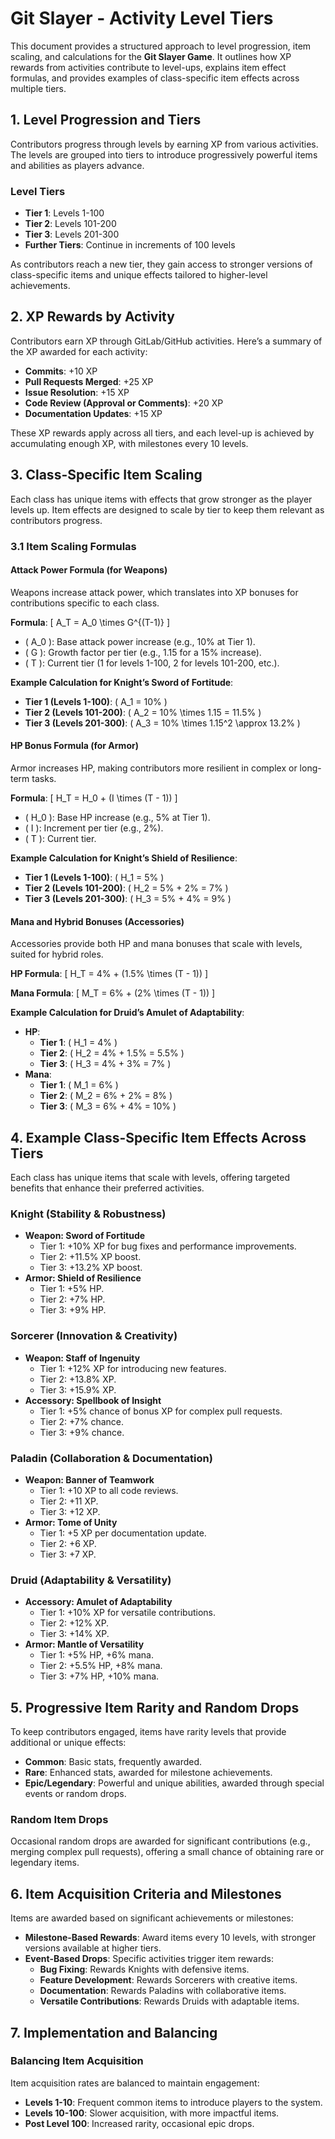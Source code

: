 # Git Slayer - Activity Level Tiers

This document provides a structured approach to level progression, item scaling, and calculations for the **Git Slayer Game**. It outlines how XP rewards from activities contribute to level-ups, explains item effect formulas, and provides examples of class-specific item effects across multiple tiers.

## 1. Level Progression and Tiers

Contributors progress through levels by earning XP from various activities. The levels are grouped into tiers to introduce progressively powerful items and abilities as players advance.

### Level Tiers
- **Tier 1**: Levels 1-100
- **Tier 2**: Levels 101-200
- **Tier 3**: Levels 201-300
- **Further Tiers**: Continue in increments of 100 levels

As contributors reach a new tier, they gain access to stronger versions of class-specific items and unique effects tailored to higher-level achievements.

## 2. XP Rewards by Activity

Contributors earn XP through GitLab/GitHub activities. Here’s a summary of the XP awarded for each activity:

- **Commits**: +10 XP
- **Pull Requests Merged**: +25 XP
- **Issue Resolution**: +15 XP
- **Code Review (Approval or Comments)**: +20 XP
- **Documentation Updates**: +15 XP

These XP rewards apply across all tiers, and each level-up is achieved by accumulating enough XP, with milestones every 10 levels.

## 3. Class-Specific Item Scaling

Each class has unique items with effects that grow stronger as the player levels up. Item effects are designed to scale by tier to keep them relevant as contributors progress.

### 3.1 Item Scaling Formulas

#### Attack Power Formula (for Weapons)

Weapons increase attack power, which translates into XP bonuses for contributions specific to each class.

**Formula**:
\[
A_T = A_0 \times G^{(T-1)}
\]

- \( A_0 \): Base attack power increase (e.g., 10% at Tier 1).
- \( G \): Growth factor per tier (e.g., 1.15 for a 15% increase).
- \( T \): Current tier (1 for levels 1-100, 2 for levels 101-200, etc.).

**Example Calculation for Knight’s Sword of Fortitude**:
- **Tier 1 (Levels 1-100)**: \( A_1 = 10\% \)
- **Tier 2 (Levels 101-200)**: \( A_2 = 10\% \times 1.15 = 11.5\% \)
- **Tier 3 (Levels 201-300)**: \( A_3 = 10\% \times 1.15^2 \approx 13.2\% \)

#### HP Bonus Formula (for Armor)

Armor increases HP, making contributors more resilient in complex or long-term tasks.

**Formula**:
\[
H_T = H_0 + (I \times (T - 1))
\]

- \( H_0 \): Base HP increase (e.g., 5% at Tier 1).
- \( I \): Increment per tier (e.g., 2%).
- \( T \): Current tier.

**Example Calculation for Knight’s Shield of Resilience**:
- **Tier 1 (Levels 1-100)**: \( H_1 = 5\% \)
- **Tier 2 (Levels 101-200)**: \( H_2 = 5\% + 2\% = 7\% \)
- **Tier 3 (Levels 201-300)**: \( H_3 = 5\% + 4\% = 9\% \)

#### Mana and Hybrid Bonuses (Accessories)

Accessories provide both HP and mana bonuses that scale with levels, suited for hybrid roles.

**HP Formula**:
\[
H_T = 4\% + (1.5\% \times (T - 1))
\]

**Mana Formula**:
\[
M_T = 6\% + (2\% \times (T - 1))
\]

**Example Calculation for Druid’s Amulet of Adaptability**:
- **HP**: 
  - **Tier 1**: \( H_1 = 4\% \)
  - **Tier 2**: \( H_2 = 4\% + 1.5\% = 5.5\% \)
  - **Tier 3**: \( H_3 = 4\% + 3\% = 7\% \)
- **Mana**:
  - **Tier 1**: \( M_1 = 6\% \)
  - **Tier 2**: \( M_2 = 6\% + 2\% = 8\% \)
  - **Tier 3**: \( M_3 = 6\% + 4\% = 10\% \)

## 4. Example Class-Specific Item Effects Across Tiers

Each class has unique items that scale with levels, offering targeted benefits that enhance their preferred activities.

### Knight (Stability & Robustness)
- **Weapon: Sword of Fortitude**
  - Tier 1: +10% XP for bug fixes and performance improvements.
  - Tier 2: +11.5% XP boost.
  - Tier 3: +13.2% XP boost.
- **Armor: Shield of Resilience**
  - Tier 1: +5% HP.
  - Tier 2: +7% HP.
  - Tier 3: +9% HP.

### Sorcerer (Innovation & Creativity)
- **Weapon: Staff of Ingenuity**
  - Tier 1: +12% XP for introducing new features.
  - Tier 2: +13.8% XP.
  - Tier 3: +15.9% XP.
- **Accessory: Spellbook of Insight**
  - Tier 1: +5% chance of bonus XP for complex pull requests.
  - Tier 2: +7% chance.
  - Tier 3: +9% chance.

### Paladin (Collaboration & Documentation)
- **Weapon: Banner of Teamwork**
  - Tier 1: +10 XP to all code reviews.
  - Tier 2: +11 XP.
  - Tier 3: +12 XP.
- **Armor: Tome of Unity**
  - Tier 1: +5 XP per documentation update.
  - Tier 2: +6 XP.
  - Tier 3: +7 XP.

### Druid (Adaptability & Versatility)
- **Accessory: Amulet of Adaptability**
  - Tier 1: +10% XP for versatile contributions.
  - Tier 2: +12% XP.
  - Tier 3: +14% XP.
- **Armor: Mantle of Versatility**
  - Tier 1: +5% HP, +6% mana.
  - Tier 2: +5.5% HP, +8% mana.
  - Tier 3: +7% HP, +10% mana.

## 5. Progressive Item Rarity and Random Drops

To keep contributors engaged, items have rarity levels that provide additional or unique effects:

- **Common**: Basic stats, frequently awarded.
- **Rare**: Enhanced stats, awarded for milestone achievements.
- **Epic/Legendary**: Powerful and unique abilities, awarded through special events or random drops.

### Random Item Drops
Occasional random drops are awarded for significant contributions (e.g., merging complex pull requests), offering a small chance of obtaining rare or legendary items.

## 6. Item Acquisition Criteria and Milestones

Items are awarded based on significant achievements or milestones:

- **Milestone-Based Rewards**: Award items every 10 levels, with stronger versions available at higher tiers.
- **Event-Based Drops**: Specific activities trigger item rewards:
  - **Bug Fixing**: Rewards Knights with defensive items.
  - **Feature Development**: Rewards Sorcerers with creative items.
  - **Documentation**: Rewards Paladins with collaborative items.
  - **Versatile Contributions**: Rewards Druids with adaptable items.

## 7. Implementation and Balancing

### Balancing Item Acquisition
Item acquisition rates are balanced to maintain engagement:
- **Levels 1-10**: Frequent common items to introduce players to the system.
- **Levels 10-100**: Slower acquisition, with more impactful items.
- **Post Level 100**: Increased rarity, occasional epic drops.
